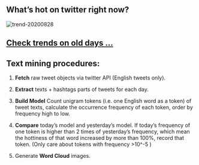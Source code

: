 ## What’s hot on twitter right now?

![trend-20200828][wordcloud]

[wordcloud]: https://raw.githubusercontent.com/xdqc/tweet-trend-everyday/master/word-cloud/trend-20200828.png?token=AF5V4P7ADR6KQBZ4CEDTNIK6AXRMU "trend-20200828"

## [Check trends on old days ...](https://github.com/xdqc/tweet-trend-everyday/tree/master/word-cloud)

## Text mining procedures:

1. **Fetch** raw tweet objects via twitter API (English tweets only).

2. **Extract** texts + hashtags parts of tweets for each day.

3. **Build Model** Count unigram tokens (i.e. one English word as a token) of tweet texts, calculate the occurrence frequency of each token, order by frequency high to low.

4. **Compare** today’s model and yesterday’s model. If today’s frequency of one token is higher than 2 times of yesterday’s frequency, which mean the hottiness of that word increased by more than 100%, record that token. (Only care about tokens with frequency >10^-5 )

5. Generate **Word Cloud** images.
